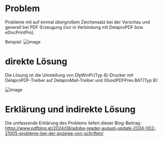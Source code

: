 # Problem

Probleme mit auf einmal übergroßem Zeichensatz bei der Vorschau und generell bei PDF-Erzeugung (nur in Verbindung mit DelaproPDF bzw. eDocPrintPro).

Beispiel:
![image](https://github.com/user-attachments/assets/415d31b8-fa94-4a9c-a25b-67e090d32688)

# direkte Lösung

Die Lösung ist die Umstellung von DlpWinPr(Typ 6)-Drucker mit DelaproPDF-Treiber auf DelaproMail-Treiber und GhostPDFPrev.BAT(Typ 8):

![image](https://github.com/user-attachments/assets/ec1de72b-eaa6-4033-af73-a730159e6aac)

# Erklärung und indirekte Lösung
Die umfassende Erklärung des Problems liefert dieser Blog-Beitrag: https://www.pdfblog.at/2024/08/adobe-reader-august-update-2024-002-21005-probleme-bei-der-anzeige-von-schriften/
